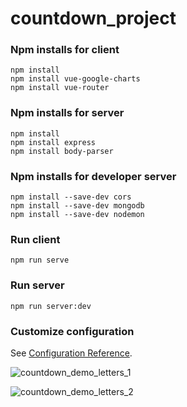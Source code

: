 # countdown_project
### Npm installs for client
```
npm install
npm install vue-google-charts
npm install vue-router
```
### Npm installs for server
```
npm install
npm install express
npm install body-parser
```
### Npm installs for developer server
```
npm install --save-dev cors
npm install --save-dev mongodb
npm install --save-dev nodemon
```
### Run client
```
npm run serve
```
### Run server
```
npm run server:dev
```
### Customize configuration
See [Configuration Reference](https://cli.vuejs.org/config/).

![countdown_demo_letters_1](https://user-images.githubusercontent.com/74567808/113993588-861e4800-984c-11eb-8750-fac3491a20d8.png)

![countdown_demo_letters_2](https://user-images.githubusercontent.com/74567808/113994034-f2994700-984c-11eb-8838-72cbdc603d4f.png)

